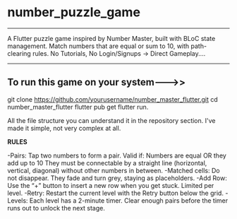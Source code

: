 # number_puzzle_game
***
A Flutter puzzle game inspired by Number Master, built with BLoC state management.
Match numbers that are equal or sum to 10, with path-clearing rules.
No Tutorials, No Login/Signups -> Direct Gameplay....
***
To run this game on your system--->>
--------------------------------
git clone https://github.com/yourusername/number_master_flutter.git
cd number_master_flutter
flutter pub get
flutter run.

All the file structure you can understand it in the repository section. I've made it simple, not very complex at all.

**RULES**

-Pairs:
  Tap two numbers to form a pair.
  Valid if:
  Numbers are equal
  OR they add up to 10
  They must be connectable by a straight line (horizontal, vertical, diagonal) without other numbers in between.
-Matched cells:
  Do not disappear.
  They fade and turn grey, staying as placeholders.
-Add Row:
  Use the “+” button to insert a new row when you get stuck.
  Limited per level.
-Retry:
  Restart the current level with the Retry button below the grid.
-Levels:
  Each level has a 2-minute timer.
  Clear enough pairs before the timer runs out to unlock the next stage.
